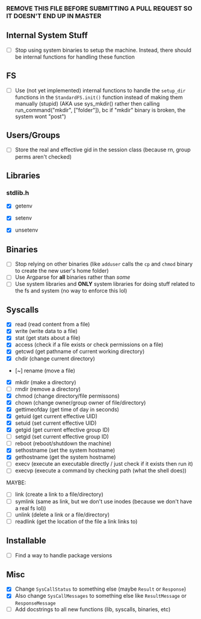### REMOVE THIS FILE BEFORE SUBMITTING A PULL REQUEST SO IT DOESN'T END UP IN MASTER ###

## Internal System Stuff
- [ ] Stop using system binaries to setup the machine. Instead, there should be internal functions for handling these function


## FS
- [ ] Use (not yet implemented) internal functions to handle the `setup_dir` functions in the `StandardFS.init()` function instead of making them manually (stupid) (AKA use sys_mkdir() rather then calling run_command("mkdir", ["folder"]), bc if "mkdir" binary is broken, the system wont "post")


## Users/Groups
- [ ] Store the real and effective gid in the session class (because rn, group perms aren't checked)

## Libraries
### stdlib.h
- [x] getenv
- [x] setenv
- [x] unsetenv


## Binaries
- [ ] Stop relying on other binaries (like `adduser` calls the `cp` and `chmod` binary to create the new user's home folder)
- [ ] Use Argparse for **all** binaries rather than *some*
- [ ] Use system libraries and **ONLY** system libraries for doing stuff related to the fs and system (no way to enforce this lol)

## Syscalls
- [x] read (read content from a file)
- [x] write (write data to a file)
- [x] stat (get stats about a file)
- [x] access (check if a file exists or check permissions on a file)
- [x] getcwd (get pathname of current working directory)
- [x] chdir (change current directory)
- [~] rename (move a file)
- [x] mkdir (make a directory)
- [ ] rmdir (remove a directory)
- [x] chmod (change directory/file permissons)
- [x] chown (change owner/group owner of file/directory)
- [x] gettimeofday (get time of day in seconds)
- [x] getuid (get current effective UID)
- [x] setuid (set current effective UID)
- [x] getgid (get current effective group ID)
- [ ] setgid (set current effective group ID)
- [ ] reboot (reboot/shutdown the machine)
- [x] sethostname (set the system hostname)
- [x] gethostname (get the system hostname)
- [ ] execv (execute an executable directly / just check if it exists then run it)
- [ ] execvp (execute a command by checking path (what the shell does))

MAYBE:
- [ ] link (create a link to a file/directory)
- [ ] symlink (same as link, but we don't use inodes (because we don't have a real fs lol))
- [ ] unlink (delete a link or a file/directory)
- [ ] readlink (get the location of the file a link links to)

## Installable
- [ ] Find a way to handle package versions

## Misc
- [x] Change `SysCallStatus` to something else (maybe `Result` or `Response`)
- [x] Also change `SysCallMessages` to something else like `ResultMessage` or `ResponseMessage`
- [ ] Add docstrings to all new functions (lib, syscalls, binaries, etc)

